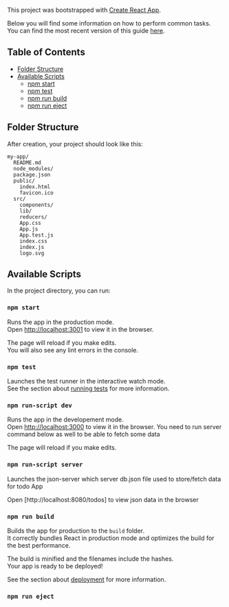 This project was bootstrapped with [Create React App](https://github.com/facebookincubator/create-react-app).

Below you will find some information on how to perform common tasks.<br>
You can find the most recent version of this guide [here](https://github.com/facebookincubator/create-react-app/blob/master/packages/react-scripts/template/README.md).

## Table of Contents

- [Folder Structure](#folder-structure)
- [Available Scripts](#available-scripts)
  - [npm start](#npm-start)
  - [npm test](#npm-test)
  - [npm run build](#npm-run-build)
  - [npm run eject](#npm-run-eject)


## Folder Structure

After creation, your project should look like this:

```
my-app/
  README.md
  node_modules/
  package.json
  public/
    index.html
    favicon.ico
  src/
    components/
    lib/
    reducers/
    App.css
    App.js
    App.test.js
    index.css
    index.js
    logo.svg
```



## Available Scripts

In the project directory, you can run:

### `npm start`

Runs the app in the production mode.<br>
Open [http://localhost:3001](http://localhost:3001) to view it in the browser.

The page will reload if you make edits.<br>
You will also see any lint errors in the console.

### `npm test`

Launches the test runner in the interactive watch mode.<br>
See the section about [running tests](#running-tests) for more information.

### `npm run-script dev`

Runs the app in the developement mode.<br>
Open [http://localhost:3000](http://localhost:3000) to view it in the browser.
You need to run server command below as well to be able to fetch some data

The page will reload if you make edits.<br>

### `npm run-script server`

Launches the json-server which server db.json file used to store/fetch data for todo App

Open [http://localhost:8080/todos] to view json data in the browser

### `npm run build`

Builds the app for production to the `build` folder.<br>
It correctly bundles React in production mode and optimizes the build for the best performance.

The build is minified and the filenames include the hashes.<br>
Your app is ready to be deployed!

See the section about [deployment](#deployment) for more information.

### `npm run eject`
